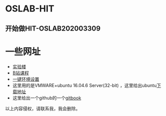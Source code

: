 # OSLAB-HIT
  开始做HIT-OSLAB202003309
--------------------

# 一些网址
+ [实验楼](https://www.shiyanlou.com/courses/115)
+ [B站课程](https://www.bilibili.com/video/av51437944?from=search&seid=8500945507106275029)
+ [一键环境设置](https://github.com/DeathKing/hit-oslab?utm_source=qq&utm_medium=social&utm_oi=721064092697120768)
+ 这里用的是VMWARE+ubuntu 16.04.6 Server(32-bit) ，这里给出ubuntu[下载地址](https://ubuntu.com/download/alternative-downloads)
+ 这里给出一个github的一个[gitbook](https://hoverwinter.gitbooks.io/hit-oslab-manual/content/overview.html)

以上内容侵权，请联系我，我会删除。
